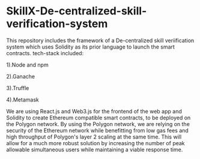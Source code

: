 # SkillX-De-centralized-skill-verification-system
This repository includes the framework of a De-centralized skill veriification system which uses Solidity as its prior language to launch the smart contracts.
tech-stack included:


1).Node and npm

2).Ganache

3).Truffle

4).Metamask


We are using React.js and Web3.js for the frontend of the web app and Solidity to create Ethereum compatible smart contracts, to be deployed on the Polygon network. 
By using the Polygon network, we are relying on the security of the Ethereum network while benefitting from low gas fees and high throughput of Polygon's layer 2 scaling at the same time. 
This will allow for a much more robust solution by increasing the number of peak allowable simultaneous users while maintaining a viable response time.


